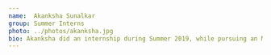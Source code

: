 ```yaml
---
name:  Akanksha Sunalkar
group: Summer Interns
photo: ../photos/akanksha.jpg
bio: Akanksha did an internship during Summer 2019, while pursuing an MS degree in the EECS Department at the University of Michigan. She worked on sparsifying transform learning during the summer.
---
```


